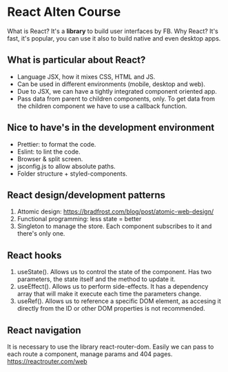 # React Alten Course
What is React? It's a **library** to build user interfaces by FB.
Why React? It's fast, it's popular, you can use it also to build native and even desktop apps.

## What is particular about React?
- Language JSX, how it mixes CSS, HTML and JS.
- Can be used in different environments (mobile, desktop and web).
- Due to JSX, we can have a tightly integrated component oriented app.
- Pass data from parent to children components, only. To get data from
    the children component we have to use a callback function.


## Nice to have's in the development environment
- Prettier: to format the code.
- Eslint: to lint the code.
- Browser & split screen.
- jsconfig.js to allow absolute paths.
- Folder structure + styled-components.

## React design/development patterns
1. Attomic design: https://bradfrost.com/blog/post/atomic-web-design/
2. Functional programming: less state = better
3. Singleton to manage the store. Each component subscribes to it and there's only one.

## React hooks
1. useState(). Allows us to control the state of the component. Has two parameters, the state itself and the method to update it.
2. useEffect(). Allows us to perform side-effects. It has a dependency array that will make it execute each time the parameters change.
3. useRef(). Allows us to reference a specific DOM element, as accesing it directly from the ID or other DOM properties is not recommended.

## React navigation
It is necessary to use the library react-router-dom. Easily we can pass to each route a component, manage params and 404 pages. https://reactrouter.com/web